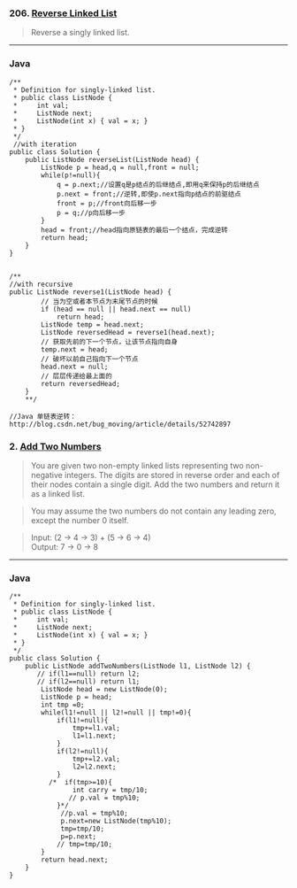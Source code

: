 ### 206. [Reverse Linked List](https://leetcode.com/problems/reverse-linked-list/#/description)
>Reverse a singly linked list.  
----
### Java
```
/**
 * Definition for singly-linked list.
 * public class ListNode {
 *     int val;
 *     ListNode next;
 *     ListNode(int x) { val = x; }
 * }
 */
 //with iteration
public class Solution {
    public ListNode reverseList(ListNode head) {
        ListNode p = head,q = null,front = null;  
        while(p!=null){  
            q = p.next;//设置q是p结点的后继结点,即用q来保持p的后继结点  
            p.next = front;//逆转,即使p.next指向p结点的前驱结点  
            front = p;//front向后移一步  
            p = q;//p向后移一步  
        }  
        head = front;//head指向原链表的最后一个结点，完成逆转  
        return head;
    }
}


/**
//with recursive
public ListNode reverse1(ListNode head) {
        // 当为空或者本节点为末尾节点的时候
        if (head == null || head.next == null)
            return head;
        ListNode temp = head.next;
        ListNode reversedHead = reverse1(head.next);
        // 获取先前的下一个节点，让该节点指向自身
        temp.next = head;
        // 破坏以前自己指向下一个节点
        head.next = null;
        // 层层传递给最上面的
        return reversedHead;
    }
    **/
    
//Java 单链表逆转： http://blog.csdn.net/bug_moving/article/details/52742897
```
### 2. [Add Two Numbers](https://leetcode.com/problems/add-two-numbers/#/description)
>You are given two non-empty linked lists representing two non-negative integers. The digits are stored in reverse order and each of their nodes contain a single digit. Add the two numbers and return it as a linked list.  

>You may assume the two numbers do not contain any leading zero, except the number 0 itself.  

>Input: (2 -> 4 -> 3) + (5 -> 6 -> 4)  
>Output: 7 -> 0 -> 8  
----
### Java
```
/**
 * Definition for singly-linked list.
 * public class ListNode {
 *     int val;
 *     ListNode next;
 *     ListNode(int x) { val = x; }
 * }
 */
public class Solution {
    public ListNode addTwoNumbers(ListNode l1, ListNode l2) {
       // if(l1==null) return l2;
       // if(l2==null) return l1;
        ListNode head = new ListNode(0);
        ListNode p = head;
        int tmp =0;
        while(l1!=null || l2!=null || tmp!=0){
            if(l1!=null){
                tmp+=l1.val;
                l1=l1.next;
            }
            if(l2!=null){
                tmp+=l2.val;
                l2=l2.next;
            }
          /*  if(tmp>=10){
                int carry = tmp/10;
               // p.val = tmp%10;
            }*/
             //p.val = tmp%10;
             p.next=new ListNode(tmp%10);
             tmp=tmp/10;
             p=p.next;
            // tmp=tmp/10;
        }
        return head.next;
    }
}
```
